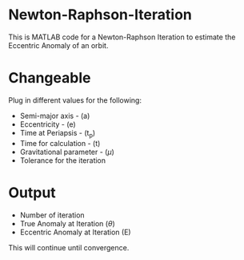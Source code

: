 # Newton-Raphson-Iteration
This is MATLAB code for a Newton-Raphson Iteration to estimate the Eccentric Anomaly of an orbit.

# Changeable
Plug in different values for the following:
- Semi-major axis - (a)
- Eccentricity - (e)
- Time at Periapsis - (t<sub>p</sub>)
- Time for calculation - (t)
- Gravitational parameter - ($\mu$)
- Tolerance for the iteration

# Output
- Number of iteration
- True Anomaly at Iteration ($\theta$)
- Eccentric Anomaly at Iteration (E)

This will continue until convergence.
